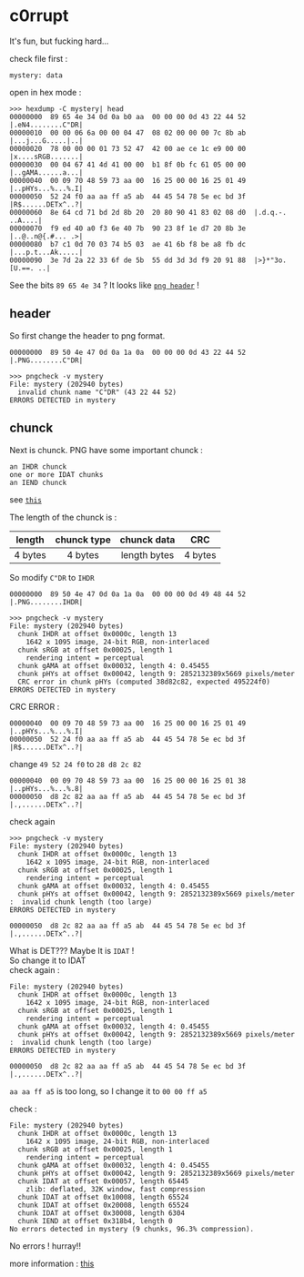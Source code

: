 # c0rrupt

It's fun, but fucking hard...

check file first :
```
mystery: data
```

open in hex mode :
```
>>> hexdump -C mystery| head
00000000  89 65 4e 34 0d 0a b0 aa  00 00 00 0d 43 22 44 52  |.eN4........C"DR|
00000010  00 00 06 6a 00 00 04 47  08 02 00 00 00 7c 8b ab  |...j...G.....|..|
00000020  78 00 00 00 01 73 52 47  42 00 ae ce 1c e9 00 00  |x....sRGB.......|
00000030  00 04 67 41 4d 41 00 00  b1 8f 0b fc 61 05 00 00  |..gAMA......a...|
00000040  00 09 70 48 59 73 aa 00  16 25 00 00 16 25 01 49  |..pHYs...%...%.I|
00000050  52 24 f0 aa aa ff a5 ab  44 45 54 78 5e ec bd 3f  |R$......DETx^..?|
00000060  8e 64 cd 71 bd 2d 8b 20  20 80 90 41 83 02 08 d0  |.d.q.-.  ..A....|
00000070  f9 ed 40 a0 f3 6e 40 7b  90 23 8f 1e d7 20 8b 3e  |..@..n@{.#... .>|
00000080  b7 c1 0d 70 03 74 b5 03  ae 41 6b f8 be a8 fb dc  |...p.t...Ak.....|
00000090  3e 7d 2a 22 33 6f de 5b  55 dd 3d 3d f9 20 91 88  |>}*"3o.[U.==. ..|
```

See the bits `89 65 4e 34` ? It looks like [`png header`](https://www.wikiwand.com/en/Portable_Network_Graphics#/File_format) !

## header
So first change the header to png format.
```
00000000  89 50 4e 47 0d 0a 1a 0a  00 00 00 0d 43 22 44 52  |.PNG........C"DR|
```

```
>>> pngcheck -v mystery
File: mystery (202940 bytes)
  invalid chunk name "C"DR" (43 22 44 52)
ERRORS DETECTED in mystery 
```

## chunck
Next is chunck. PNG have some important chunck :
```
an IHDR chunck
one or more IDAT chunks
an IEND chunck
```
see [`this`](http://www.libpng.org/pub/png/spec/1.2/PNG-Chunks.html)

The length of the chunck is :

|length        | chunck type  | chunck data | CRC |
|:------------:|:------------:|:-----------:|:---:|
|4 bytes    | 4 bytes |  length bytes | 4 bytes |

So modify `C"DR` to `IHDR` 
```
00000000  89 50 4e 47 0d 0a 1a 0a  00 00 00 0d 49 48 44 52  |.PNG........IHDR|
```

```
>>> pngcheck -v mystery
File: mystery (202940 bytes)
  chunk IHDR at offset 0x0000c, length 13
    1642 x 1095 image, 24-bit RGB, non-interlaced
  chunk sRGB at offset 0x00025, length 1
    rendering intent = perceptual
  chunk gAMA at offset 0x00032, length 4: 0.45455
  chunk pHYs at offset 0x00042, length 9: 2852132389x5669 pixels/meter
  CRC error in chunk pHYs (computed 38d82c82, expected 495224f0)
ERRORS DETECTED in mystery
```

CRC ERROR :
```
00000040  00 09 70 48 59 73 aa 00  16 25 00 00 16 25 01 49  |..pHYs...%...%.I|
00000050  52 24 f0 aa aa ff a5 ab  44 45 54 78 5e ec bd 3f  |R$......DETx^..?|
```
change `49 52 24 f0` to `28 d8 2c 82`
```
00000040  00 09 70 48 59 73 aa 00  16 25 00 00 16 25 01 38  |..pHYs...%...%.8|
00000050  d8 2c 82 aa aa ff a5 ab  44 45 54 78 5e ec bd 3f  |.,......DETx^..?|
```

check again
```
>>> pngcheck -v mystery
File: mystery (202940 bytes)
  chunk IHDR at offset 0x0000c, length 13
    1642 x 1095 image, 24-bit RGB, non-interlaced
  chunk sRGB at offset 0x00025, length 1
    rendering intent = perceptual
  chunk gAMA at offset 0x00032, length 4: 0.45455
  chunk pHYs at offset 0x00042, length 9: 2852132389x5669 pixels/meter
:  invalid chunk length (too large)
ERRORS DETECTED in mystery
```

```
00000050  d8 2c 82 aa aa ff a5 ab  44 45 54 78 5e ec bd 3f  |.,......DETx^..?|
```

What is DET??? Maybe It is `IDAT` !\
So change it to IDAT\
check again :
```
File: mystery (202940 bytes)
  chunk IHDR at offset 0x0000c, length 13
    1642 x 1095 image, 24-bit RGB, non-interlaced
  chunk sRGB at offset 0x00025, length 1
    rendering intent = perceptual
  chunk gAMA at offset 0x00032, length 4: 0.45455
  chunk pHYs at offset 0x00042, length 9: 2852132389x5669 pixels/meter
:  invalid chunk length (too large)
ERRORS DETECTED in mystery
```

```
00000050  d8 2c 82 aa aa ff a5 ab  44 45 54 78 5e ec bd 3f  |.,......DETx^..?|
```
`aa aa ff a5` is too long, so I change it to `00 00 ff a5` 

check :
```
File: mystery (202940 bytes)
  chunk IHDR at offset 0x0000c, length 13
    1642 x 1095 image, 24-bit RGB, non-interlaced
  chunk sRGB at offset 0x00025, length 1
    rendering intent = perceptual
  chunk gAMA at offset 0x00032, length 4: 0.45455
  chunk pHYs at offset 0x00042, length 9: 2852132389x5669 pixels/meter
  chunk IDAT at offset 0x00057, length 65445
    zlib: deflated, 32K window, fast compression
  chunk IDAT at offset 0x10008, length 65524
  chunk IDAT at offset 0x20008, length 65524
  chunk IDAT at offset 0x30008, length 6304
  chunk IEND at offset 0x318b4, length 0
No errors detected in mystery (9 chunks, 96.3% compression).
```

No errors ! hurray!!


more information : [this](https://hackmd.io/@FlsYpINbRKixPQQVbh98kw/Bk9Wj63vH)

